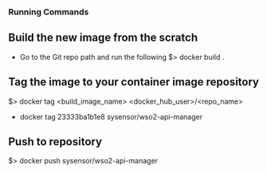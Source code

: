 ### Running Commands

## Build the new image from the scratch
* Go to the Git repo path and run the following
$> docker build .

## Tag the image to your container image repository
$> docker tag <build_image_name> <docker_hub_user>/<repo_name>

* docker tag 23333ba1b1e8 sysensor/wso2-api-manager

## Push to repository
$> docker push sysensor/wso2-api-manager

